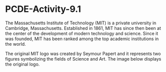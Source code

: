 # PCDE-Activity-9.1
The Massachusetts Institute of Technology (MIT) is a private university in Cambridge, Massachusetts. Established in 1861, MIT has since then been at the center of the development of modern technology and science. Since it was founded, MIT has been ranked among the top academic institutions in the world.

The original MIT logo was created by Seymour Papert and it represents two figures symbolizing the fields of Science and Art. The image below displays the original logo.